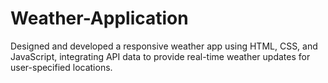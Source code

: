 # Weather-Application
Designed and developed a responsive weather app using HTML, CSS, and JavaScript, integrating API data to provide real-time weather updates for user-specified locations.

